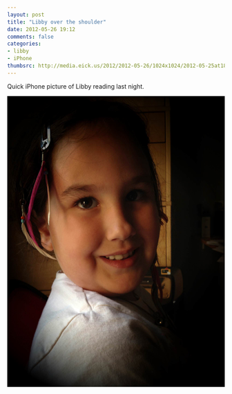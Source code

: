 ```yaml
---
layout: post
title: "Libby over the shoulder"
date: 2012-05-26 19:12
comments: false
categories: 
- libby
- iPhone
thumbsrc: http://media.eick.us/2012/2012-05-26/1024x1024/2012-05-25at18.06.16.jpg
---
```

Quick iPhone picture of Libby reading last night.


![Libby over the shoulder](/assets/images/2012/2012-05-26/2012-05-25at18.06.16.jpg)

